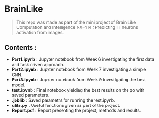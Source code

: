 # BrainLike
> This repo was made as part of the mini project of Brain Like Computation and Intelligence NX-414 : Predicting IT neurons activation from images.
## Contents :
- **Part1.ipynb**  : Jupyter notebook from Week 6 investigating the first data and task driven approach.
- **Part2.ipynb**  : Jupyter notebook from Week 7 investigating a simple CNN.
- **Part3.ipynb**  : Jupyter notebook from Week 9 investigating the best model.
- **test.ipynb**   : Final notebook yielding the best results on the go with saved parameters.
- **.joblib**      : Saved parametrs for running the test.ipynb.
- **utils.py**     : Useful functions given as part of the project.
- **Report.pdf**   : Report presenting the project, methods and results.

